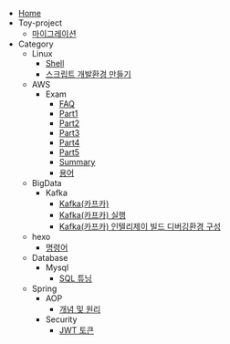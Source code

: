 * [Home](AWS_Study.md)
* Toy-project
  * [마이그레이션](/guriOH.github.io/Project/Backup-program)
* Category
  * Linux
    * [Shell](/guriOH.github.io/Linux/Shell/shellscript)
    * [스크립트 개발환경 만들기](/guriOH.github.io/Linux/Shell/Configuration_env_with_intellij)
  * AWS
    * Exam
      * [FAQ](/guriOH.github.io/Cloud/AWS/Exam/FAQ)
      * [Part1](/guriOH.github.io/Cloud/AWS/Exam/part1)
      * [Part2](/guriOH.github.io/Cloud/AWS/Exam/part2)
      * [Part3](/guriOH.github.io/Cloud/AWS/Exam/part3)
      * [Part4](/guriOH.github.io/Cloud/AWS/Exam/part4)
      * [Part5](/guriOH.github.io/Cloud/AWS/Exam/part5)
      * [Summary](/guriOH.github.io/Cloud/AWS/Exam/summary_all)
      * [용어](/guriOH.github.io/Cloud/AWS/Exam/summary_word)
  * BigData
    * Kafka
      * [Kafka(카프카)](/guriOH.github.io/BigData/Kafka/What_is_kafka)
      * [Kafka(카프카) 실행](/guriOH.github.io/BigData/Kafka/How_to_build_kafka_source_intellij)
      * [Kafka(카프카) 인텔리제이 빌드 디버깅환경 구성](/guriOH.github.io/BigData/Kafka/How_to_build_kafka_with_intellij)
  * hexo   
    * [명령어](/guriOH.github.io/hexo/hexo-command)
  * Database
    * Mysql
      * [SQL 튜닝](/guriOH.github.io/Database/Mysql/sql_tunning)
  * Spring
    * AOP
      * [개념 및 원리](/guriOH.github.io/Java/Spring/Spring-AOP)
    * Security
      * [JWT 토큰](/guriOH.github.io/Java/Spring/JWT_authenticate_process)
      
<!-- * Test
  * [hexo-unit-test](https://github.com/hexojs/hexo-theme-unit-test)
    * [Categories](/hexo-theme-book-demo/test/hexo-unit-test/categories)
    * [Elements](/hexo-theme-book-demo/test/hexo-unit-test/elements)
    * [Excerpts](/hexo-theme-book-demo/test/hexo-unit-test/excerpts)
    * [Gallery Post](/hexo-theme-book-demo/test/hexo-unit-test/gallery-post)
    * [Hello World](/hexo-theme-book-demo/test/hexo-unit-test/hello-world)
    * [Images](/hexo-theme-book-demo/test/hexo-unit-test/images)
    * [Untitled](/hexo-theme-book-demo/test/hexo-unit-test/link-post-without-title)
    * [Link Post](/hexo-theme-book-demo/test/hexo-unit-test/link-post)
    * [Lorem ipsum dolor sit amet, consectetur adipiscing elit. Aliquam justo turpis, tincidunt ac convallis id.](/hexo-theme-book-demo/test/hexo-unit-test/long-title)
    * [Untitled](/hexo-theme-book-demo/test/hexo-unit-test/no-title)
    * [Tag Plugins](/hexo-theme-book-demo/test/hexo-unit-test/tag-plugins)
    * [Tags](/hexo-theme-book-demo/test/hexo-unit-test/tags)
    * [Videos](/hexo-theme-book-demo/test/hexo-unit-test/videos)
    * [中文測試](/hexo-theme-book-demo/test/hexo-unit-test/中文測試)
    * [日本語テスト](/hexo-theme-book-demo/test/hexo-unit-test/日本語テスト)
  * [list test](/hexo-theme-book-demo/test/list-test) -->
<!-- * Demo
  * [markdown-it demo](/hexo-theme-book-demo/demo/markdown-it-demo)
  * [katex demo](/hexo-theme-book-demo/demo/katex-demo)
  * [footnotes demo](/hexo-theme-book-demo/demo/footnotes-demo)
  * [繁體中文測試](/hexo-theme-book-demo/demo/tc-demo)
  * [简体中文测试](/hexo-theme-book-demo/demo/sc-demo) -->